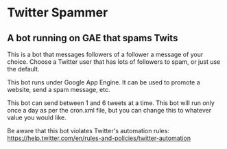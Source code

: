 # Twitter Spammer
## A bot running on GAE that spams Twits

This is a bot that messages followers of a follower a message of your choice. Choose a Twitter user that has lots of followers to spam, or just use the default.

This bot runs under Google App Engine. It can be used to promote a website, send a spam message, etc.

This bot can send between 1 and 6 tweets at a time. This bot will run only once a day as per the cron.xml file, but you can change this to whatever value you would like.

Be aware that this bot violates Twitter's automation rules: https://help.twitter.com/en/rules-and-policies/twitter-automation